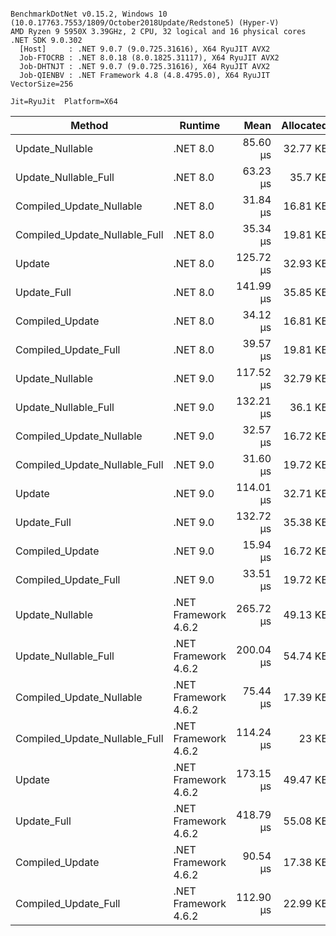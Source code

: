 ```

BenchmarkDotNet v0.15.2, Windows 10 (10.0.17763.7553/1809/October2018Update/Redstone5) (Hyper-V)
AMD Ryzen 9 5950X 3.39GHz, 2 CPU, 32 logical and 16 physical cores
.NET SDK 9.0.302
  [Host]     : .NET 9.0.7 (9.0.725.31616), X64 RyuJIT AVX2
  Job-FTOCRB : .NET 8.0.18 (8.0.1825.31117), X64 RyuJIT AVX2
  Job-DHTNJT : .NET 9.0.7 (9.0.725.31616), X64 RyuJIT AVX2
  Job-QIENBV : .NET Framework 4.8 (4.8.4795.0), X64 RyuJIT VectorSize=256

Jit=RyuJit  Platform=X64  

```
| Method                        | Runtime              | Mean      | Allocated |
|------------------------------ |--------------------- |----------:|----------:|
| Update_Nullable               | .NET 8.0             |  85.60 μs |  32.77 KB |
| Update_Nullable_Full          | .NET 8.0             |  63.23 μs |   35.7 KB |
| Compiled_Update_Nullable      | .NET 8.0             |  31.84 μs |  16.81 KB |
| Compiled_Update_Nullable_Full | .NET 8.0             |  35.34 μs |  19.81 KB |
| Update                        | .NET 8.0             | 125.72 μs |  32.93 KB |
| Update_Full                   | .NET 8.0             | 141.99 μs |  35.85 KB |
| Compiled_Update               | .NET 8.0             |  34.12 μs |  16.81 KB |
| Compiled_Update_Full          | .NET 8.0             |  39.57 μs |  19.81 KB |
| Update_Nullable               | .NET 9.0             | 117.52 μs |  32.79 KB |
| Update_Nullable_Full          | .NET 9.0             | 132.21 μs |   36.1 KB |
| Compiled_Update_Nullable      | .NET 9.0             |  32.57 μs |  16.72 KB |
| Compiled_Update_Nullable_Full | .NET 9.0             |  31.60 μs |  19.72 KB |
| Update                        | .NET 9.0             | 114.01 μs |  32.71 KB |
| Update_Full                   | .NET 9.0             | 132.72 μs |  35.38 KB |
| Compiled_Update               | .NET 9.0             |  15.94 μs |  16.72 KB |
| Compiled_Update_Full          | .NET 9.0             |  33.51 μs |  19.72 KB |
| Update_Nullable               | .NET Framework 4.6.2 | 265.72 μs |  49.13 KB |
| Update_Nullable_Full          | .NET Framework 4.6.2 | 200.04 μs |  54.74 KB |
| Compiled_Update_Nullable      | .NET Framework 4.6.2 |  75.44 μs |  17.39 KB |
| Compiled_Update_Nullable_Full | .NET Framework 4.6.2 | 114.24 μs |     23 KB |
| Update                        | .NET Framework 4.6.2 | 173.15 μs |  49.47 KB |
| Update_Full                   | .NET Framework 4.6.2 | 418.79 μs |  55.08 KB |
| Compiled_Update               | .NET Framework 4.6.2 |  90.54 μs |  17.38 KB |
| Compiled_Update_Full          | .NET Framework 4.6.2 | 112.90 μs |  22.99 KB |
